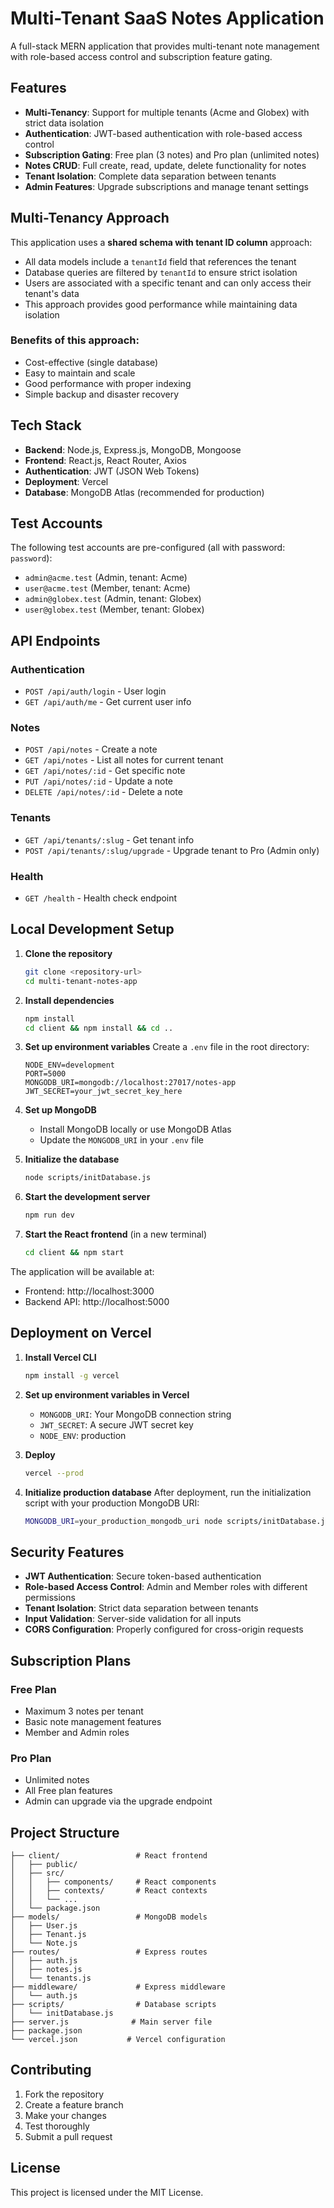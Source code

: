 # Multi-Tenant SaaS Notes Application

A full-stack MERN application that provides multi-tenant note management with role-based access control and subscription feature gating.

## Features

- **Multi-Tenancy**: Support for multiple tenants (Acme and Globex) with strict data isolation
- **Authentication**: JWT-based authentication with role-based access control
- **Subscription Gating**: Free plan (3 notes) and Pro plan (unlimited notes)
- **Notes CRUD**: Full create, read, update, delete functionality for notes
- **Tenant Isolation**: Complete data separation between tenants
- **Admin Features**: Upgrade subscriptions and manage tenant settings

## Multi-Tenancy Approach

This application uses a **shared schema with tenant ID column** approach:

- All data models include a `tenantId` field that references the tenant
- Database queries are filtered by `tenantId` to ensure strict isolation
- Users are associated with a specific tenant and can only access their tenant's data
- This approach provides good performance while maintaining data isolation

### Benefits of this approach:
- Cost-effective (single database)
- Easy to maintain and scale
- Good performance with proper indexing
- Simple backup and disaster recovery

## Tech Stack

- **Backend**: Node.js, Express.js, MongoDB, Mongoose
- **Frontend**: React.js, React Router, Axios
- **Authentication**: JWT (JSON Web Tokens)
- **Deployment**: Vercel
- **Database**: MongoDB Atlas (recommended for production)

## Test Accounts

The following test accounts are pre-configured (all with password: `password`):

- `admin@acme.test` (Admin, tenant: Acme)
- `user@acme.test` (Member, tenant: Acme)
- `admin@globex.test` (Admin, tenant: Globex)
- `user@globex.test` (Member, tenant: Globex)

## API Endpoints

### Authentication
- `POST /api/auth/login` - User login
- `GET /api/auth/me` - Get current user info

### Notes
- `POST /api/notes` - Create a note
- `GET /api/notes` - List all notes for current tenant
- `GET /api/notes/:id` - Get specific note
- `PUT /api/notes/:id` - Update a note
- `DELETE /api/notes/:id` - Delete a note

### Tenants
- `GET /api/tenants/:slug` - Get tenant info
- `POST /api/tenants/:slug/upgrade` - Upgrade tenant to Pro (Admin only)

### Health
- `GET /health` - Health check endpoint

## Local Development Setup

1. **Clone the repository**
   ```bash
   git clone <repository-url>
   cd multi-tenant-notes-app
   ```

2. **Install dependencies**
   ```bash
   npm install
   cd client && npm install && cd ..
   ```

3. **Set up environment variables**
   Create a `.env` file in the root directory:
   ```
   NODE_ENV=development
   PORT=5000
   MONGODB_URI=mongodb://localhost:27017/notes-app
   JWT_SECRET=your_jwt_secret_key_here
   ```

4. **Set up MongoDB**
   - Install MongoDB locally or use MongoDB Atlas
   - Update the `MONGODB_URI` in your `.env` file

5. **Initialize the database**
   ```bash
   node scripts/initDatabase.js
   ```

6. **Start the development server**
   ```bash
   npm run dev
   ```

7. **Start the React frontend** (in a new terminal)
   ```bash
   cd client && npm start
   ```

The application will be available at:
- Frontend: http://localhost:3000
- Backend API: http://localhost:5000

## Deployment on Vercel

1. **Install Vercel CLI**
   ```bash
   npm install -g vercel
   ```

2. **Set up environment variables in Vercel**
   - `MONGODB_URI`: Your MongoDB connection string
   - `JWT_SECRET`: A secure JWT secret key
   - `NODE_ENV`: production

3. **Deploy**
   ```bash
   vercel --prod
   ```

4. **Initialize production database**
   After deployment, run the initialization script with your production MongoDB URI:
   ```bash
   MONGODB_URI=your_production_mongodb_uri node scripts/initDatabase.js
   ```

## Security Features

- **JWT Authentication**: Secure token-based authentication
- **Role-based Access Control**: Admin and Member roles with different permissions
- **Tenant Isolation**: Strict data separation between tenants
- **Input Validation**: Server-side validation for all inputs
- **CORS Configuration**: Properly configured for cross-origin requests

## Subscription Plans

### Free Plan
- Maximum 3 notes per tenant
- Basic note management features
- Member and Admin roles

### Pro Plan
- Unlimited notes
- All Free plan features
- Admin can upgrade via the upgrade endpoint

## Project Structure

```
├── client/                 # React frontend
│   ├── public/
│   ├── src/
│   │   ├── components/     # React components
│   │   ├── contexts/       # React contexts
│   │   └── ...
│   └── package.json
├── models/                 # MongoDB models
│   ├── User.js
│   ├── Tenant.js
│   └── Note.js
├── routes/                 # Express routes
│   ├── auth.js
│   ├── notes.js
│   └── tenants.js
├── middleware/             # Express middleware
│   └── auth.js
├── scripts/                # Database scripts
│   └── initDatabase.js
├── server.js              # Main server file
├── package.json
└── vercel.json           # Vercel configuration
```

## Contributing

1. Fork the repository
2. Create a feature branch
3. Make your changes
4. Test thoroughly
5. Submit a pull request

## License

This project is licensed under the MIT License.
